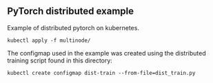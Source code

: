 ## PyTorch distributed example

Example of distributed pytorch on kubernetes.
```
kubectl apply -f multinode/
```

The configmap used in the example was created using the distributed training script found in this directory:
```
kubectl create configmap dist-train --from-file=dist_train.py
```
```
